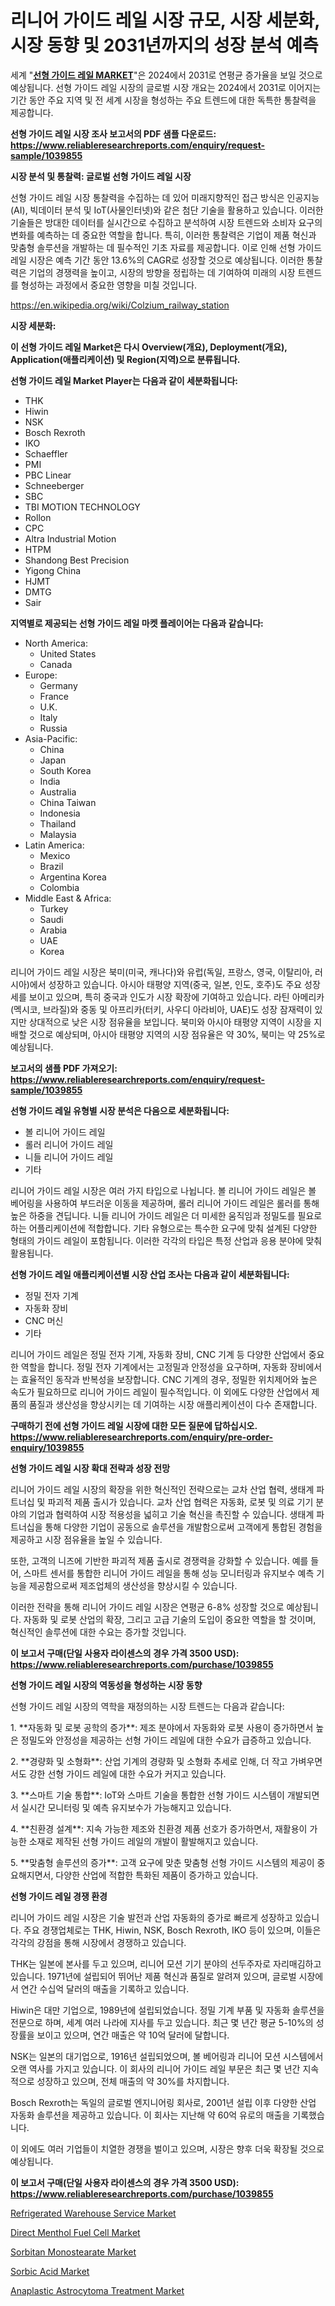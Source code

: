<p><h1>리니어 가이드 레일 시장 규모, 시장 세분화, 시장 동향 및 2031년까지의 성장 분석 예측</h1></p><p>세계 "<strong><a href="https://www.reliableresearchreports.com/linear-guide-rail-r1039855?utm_campaign=106&utm_medium=8&utm_source=Github&utm_content=ia&utm_term=08102024&utm_id=linear-guide-rail">선형 가이드 레일 MARKET</a></strong>"은 2024에서 2031로 연평균 증가율을 보일 것으로 예상됩니다. 선형 가이드 레일 시장의 글로벌 시장 개요는 2024에서 2031로 이어지는 기간 동안 주요 지역 및 전 세계 시장을 형성하는 주요 트렌드에 대한 독특한 통찰력을 제공합니다.</p>
<p><strong>선형 가이드 레일 시장 조사 보고서의 PDF 샘플 다운로드: <a href="https://www.reliableresearchreports.com/enquiry/request-sample/1039855?utm_campaign=106&utm_medium=8&utm_source=Github&utm_content=ia&utm_term=08102024&utm_id=linear-guide-rail">https://www.reliableresearchreports.com/enquiry/request-sample/1039855</a></strong></p>
<p><strong>시장 분석 및 통찰력: 글로벌 선형 가이드 레일 시장</strong></p>
<p><p>선형 가이드 레일 시장 통찰력을 수집하는 데 있어 미래지향적인 접근 방식은 인공지능(AI), 빅데이터 분석 및 IoT(사물인터넷)와 같은 첨단 기술을 활용하고 있습니다. 이러한 기술들은 방대한 데이터를 실시간으로 수집하고 분석하여 시장 트렌드와 소비자 요구의 변화를 예측하는 데 중요한 역할을 합니다. 특히, 이러한 통찰력은 기업이 제품 혁신과 맞춤형 솔루션을 개발하는 데 필수적인 기초 자료를 제공합니다. 이로 인해 선형 가이드 레일 시장은 예측 기간 동안 13.6%의 CAGR로 성장할 것으로 예상됩니다. 이러한 통찰력은 기업의 경쟁력을 높이고, 시장의 방향을 정립하는 데 기여하여 미래의 시장 트렌드를 형성하는 과정에서 중요한 영향을 미칠 것입니다.</p></p>
<p><a href="%7CAUTHORITHY_DOMAIN_URL%7C?utm_campaign=106&utm_medium=8&utm_source=Github&utm_content=ia&utm_term=08102024&utm_id=linear-guide-rail">https://en.wikipedia.org/wiki/Colzium_railway_station</a></p>
<p><strong>시장 세분화:</strong></p>
<p><strong>이 선형 가이드 레일 Market은 다시 Overview(개요), Deployment(개요), Application(애플리케이션) 및 Region(지역)으로 분류됩니다.</strong></p>
<p><strong>선형 가이드 레일 Market Player는 다음과 같이 세분화됩니다:</strong></p>
<p><ul><li>THK</li><li>Hiwin</li><li>NSK</li><li>Bosch Rexroth</li><li>IKO</li><li>Schaeffler</li><li>PMI</li><li>PBC Linear</li><li>Schneeberger</li><li>SBC</li><li>TBI MOTION TECHNOLOGY</li><li>Rollon</li><li>CPC</li><li>Altra Industrial Motion</li><li>HTPM</li><li>Shandong Best Precision</li><li>Yigong China</li><li>HJMT</li><li>DMTG</li><li>Sair</li></ul></p>
<p><strong>지역별로 제공되는 선형 가이드 레일 마켓 플레이어는 다음과 같습니다:</strong></p>
<p><ul>
    <li>
        North America:
        <ul>
            <li>United States</li>
            <li>Canada</li>
        </ul>
    </li>
    <li>
        Europe:
        <ul>
            <li>Germany</li>
            <li>France</li>
            <li>U.K.</li>
            <li>Italy</li>
            <li>Russia</li>
        </ul>
    </li>
    <li>
        Asia-Pacific:
        <ul>
            <li>China</li>
            <li>Japan</li>
            <li>South Korea</li>
            <li>India</li>
            <li>Australia</li>
            <li>China Taiwan</li>
            <li>Indonesia</li>
            <li>Thailand</li>
            <li>Malaysia</li>
        </ul>
    </li>
    <li>
        Latin America:
        <ul>
            <li>Mexico</li>
            <li>Brazil</li>
            <li>Argentina Korea</li>
            <li>Colombia</li>
        </ul>
    </li>
    <li>
        Middle East & Africa:
        <ul>
            <li>Turkey</li>
            <li>Saudi</li>
            <li>Arabia</li>
            <li>UAE</li>
            <li>Korea</li>
        </ul>
    </li>
    </ul></p>
<p><p>리니어 가이드 레일 시장은 북미(미국, 캐나다)와 유럽(독일, 프랑스, 영국, 이탈리아, 러시아)에서 성장하고 있습니다. 아시아 태평양 지역(중국, 일본, 인도, 호주)도 주요 성장세를 보이고 있으며, 특히 중국과 인도가 시장 확장에 기여하고 있습니다. 라틴 아메리카(멕시코, 브라질)와 중동 및 아프리카(터키, 사우디 아라비아, UAE)도 성장 잠재력이 있지만 상대적으로 낮은 시장 점유율을 보입니다. 북미와 아시아 태평양 지역이 시장을 지배할 것으로 예상되며, 아시아 태평양 지역의 시장 점유율은 약 30%, 북미는 약 25%로 예상됩니다.</p></p>
<p><strong>보고서의 샘플 PDF 가져오기: <a href="https://www.reliableresearchreports.com/enquiry/request-sample/1039855?utm_campaign=106&utm_medium=8&utm_source=Github&utm_content=ia&utm_term=08102024&utm_id=linear-guide-rail">https://www.reliableresearchreports.com/enquiry/request-sample/1039855</a></strong></p>
<p><strong>선형 가이드 레일 유형별 시장 분석은 다음으로 세분화됩니다:</strong></p>
<p><ul><li>볼 리니어 가이드 레일</li><li>롤러 리니어 가이드 레일</li><li>니들 리니어 가이드 레일</li><li>기타</li></ul></p>
<p><p>리니어 가이드 레일 시장은 여러 가지 타입으로 나뉩니다. 볼 리니어 가이드 레일은 볼 베어링을 사용하여 부드러운 이동을 제공하며, 롤러 리니어 가이드 레일은 롤러를 통해 높은 하중을 견딥니다. 니들 리니어 가이드 레일은 더 미세한 움직임과 정밀도를 필요로 하는 어플리케이션에 적합합니다. 기타 유형으로는 특수한 요구에 맞춰 설계된 다양한 형태의 가이드 레일이 포함됩니다. 이러한 각각의 타입은 특정 산업과 응용 분야에 맞춰 활용됩니다.</p></p>
<p><strong>선형 가이드 레일 애플리케이션별 시장 산업 조사는 다음과 같이 세분화됩니다:</strong></p>
<p><ul><li>정밀 전자 기계</li><li>자동화 장비</li><li>CNC 머신</li><li>기타</li></ul></p>
<p><p>리니어 가이드 레일은 정밀 전자 기계, 자동화 장비, CNC 기계 등 다양한 산업에서 중요한 역할을 합니다. 정밀 전자 기계에서는 고정밀과 안정성을 요구하며, 자동화 장비에서는 효율적인 동작과 반복성을 보장합니다. CNC 기계의 경우, 정밀한 위치제어와 높은 속도가 필요하므로 리니어 가이드 레일이 필수적입니다. 이 외에도 다양한 산업에서 제품의 품질과 생산성을 향상시키는 데 기여하는 시장 애플리케이션이 다수 존재합니다.</p></p>
<p><strong>구매하기 전에 선형 가이드 레일 시장에 대한 모든 질문에 답하십시오. <a href="https://www.reliableresearchreports.com/enquiry/pre-order-enquiry/1039855?utm_campaign=106&utm_medium=8&utm_source=Github&utm_content=ia&utm_term=08102024&utm_id=linear-guide-rail">https://www.reliableresearchreports.com/enquiry/pre-order-enquiry/1039855</a></strong></p>
<p><strong>선형 가이드 레일 시장 확대 전략과 성장 전망</strong></p>
<p><p>리니어 가이드 레일 시장의 확장을 위한 혁신적인 전략으로는 교차 산업 협력, 생태계 파트너십 및 파괴적 제품 출시가 있습니다. 교차 산업 협력은 자동화, 로봇 및 의료 기기 분야의 기업과 협력하여 시장 적용성을 넓히고 기술 혁신을 촉진할 수 있습니다. 생태계 파트너십을 통해 다양한 기업이 공동으로 솔루션을 개발함으로써 고객에게 통합된 경험을 제공하고 시장 점유율을 높일 수 있습니다.</p><p>또한, 고객의 니즈에 기반한 파괴적 제품 출시로 경쟁력을 강화할 수 있습니다. 예를 들어, 스마트 센서를 통합한 리니어 가이드 레일을 통해 성능 모니터링과 유지보수 예측 기능을 제공함으로써 제조업체의 생산성을 향상시킬 수 있습니다.</p><p>이러한 전략을 통해 리니어 가이드 레일 시장은 연평균 6-8% 성장할 것으로 예상됩니다. 자동화 및 로봇 산업의 확장, 그리고 고급 기술의 도입이 중요한 역할을 할 것이며, 혁신적인 솔루션에 대한 수요는 증가할 것입니다.</p></p>
<p><strong>이 보고서 구매(단일 사용자 라이센스의 경우 가격 3500 USD): <a href="https://www.reliableresearchreports.com/purchase/1039855?utm_campaign=106&utm_medium=8&utm_source=Github&utm_content=ia&utm_term=08102024&utm_id=linear-guide-rail">https://www.reliableresearchreports.com/purchase/1039855</a></strong></p>
<p><strong>선형 가이드 레일 시장의 역동성을 형성하는 시장 동향</strong></p>
<p><p>선형 가이드 레일 시장의 역학을 재정의하는 시장 트렌드는 다음과 같습니다:</p><p>1. **자동화 및 로봇 공학의 증가**: 제조 분야에서 자동화와 로봇 사용이 증가하면서 높은 정밀도와 안정성을 제공하는 선형 가이드 레일에 대한 수요가 급증하고 있습니다.</p><p>2. **경량화 및 소형화**: 산업 기계의 경량화 및 소형화 추세로 인해, 더 작고 가벼우면서도 강한 선형 가이드 레일에 대한 수요가 커지고 있습니다.</p><p>3. **스마트 기술 통합**: IoT와 스마트 기술을 통합한 선형 가이드 시스템이 개발되면서 실시간 모니터링 및 예측 유지보수가 가능해지고 있습니다.</p><p>4. **친환경 설계**: 지속 가능한 제조와 친환경 제품 선호가 증가하면서, 재활용이 가능한 소재로 제작된 선형 가이드 레일의 개발이 활발해지고 있습니다.</p><p>5. **맞춤형 솔루션의 증가**: 고객 요구에 맞춘 맞춤형 선형 가이드 시스템의 제공이 중요해지면서, 다양한 산업에 적합한 특화된 제품이 증가하고 있습니다.</p></p>
<p><strong>선형 가이드 레일 경쟁 환경</strong></p>
<p><p>리니어 가이드 레일 시장은 기술 발전과 산업 자동화의 증가로 빠르게 성장하고 있습니다. 주요 경쟁업체로는 THK, Hiwin, NSK, Bosch Rexroth, IKO 등이 있으며, 이들은 각각의 강점을 통해 시장에서 경쟁하고 있습니다.</p><p>THK는 일본에 본사를 두고 있으며, 리니어 모션 기기 분야의 선두주자로 자리매김하고 있습니다. 1971년에 설립되어 뛰어난 제품 혁신과 품질로 알려져 있으며, 글로벌 시장에서 연간 수십억 달러의 매출을 기록하고 있습니다.</p><p>Hiwin은 대만 기업으로, 1989년에 설립되었습니다. 정밀 기계 부품 및 자동화 솔루션을 전문으로 하며, 세계 여러 나라에 지사를 두고 있습니다. 최근 몇 년간 평균 5-10%의 성장률을 보이고 있으며, 연간 매출은 약 10억 달러에 달합니다.</p><p>NSK는 일본의 대기업으로, 1916년 설립되었으며, 볼 베어링과 리니어 모션 시스템에서 오랜 역사를 가지고 있습니다. 이 회사의 리니어 가이드 레일 부문은 최근 몇 년간 지속적으로 성장하고 있으며, 전체 매출의 약 30%를 차지합니다.</p><p>Bosch Rexroth는 독일의 글로벌 엔지니어링 회사로, 2001년 설립 이후 다양한 산업 자동화 솔루션을 제공하고 있습니다. 이 회사는 지난해 약 60억 유로의 매출을 기록했습니다.</p><p>이 외에도 여러 기업들이 치열한 경쟁을 벌이고 있으며, 시장은 향후 더욱 확장될 것으로 예상됩니다.</p></p>
<p><strong>이 보고서 구매(단일 사용자 라이센스의 경우 가격 3500 USD): <a href="https://www.reliableresearchreports.com/purchase/1039855?utm_campaign=106&utm_medium=8&utm_source=Github&utm_content=ia&utm_term=08102024&utm_id=linear-guide-rail">https://www.reliableresearchreports.com/purchase/1039855</a></strong></p>
<p><p><a href="https://github.com/abbislposival/Market-Research-Report-List-1/blob/main/refrigerated-warehouse-service-market.md?utm_campaign=106&utm_medium=8&utm_source=Github&utm_content=ia&utm_term=08102024&utm_id=linear-guide-rail">Refrigerated Warehouse Service Market</a></p><p><a href="https://issuu.com/reportprime-2/docs/direct-menthol-fuel-cell-market-siz_a861c8871e0b04?utm_campaign=106&utm_medium=8&utm_source=Github&utm_content=ia&utm_term=08102024&utm_id=linear-guide-rail">Direct Menthol Fuel Cell Market</a></p><p><a href="https://medium.com/@fabianhoncescu2022/sorbitan-monostearate-industry-sector-new-technologies-and-market-impact-forecasted-for-period-35c741ffd390?utm_campaign=106&utm_medium=8&utm_source=Github&utm_content=ia&utm_term=08102024&utm_id=linear-guide-rail">Sorbitan Monostearate Market</a></p><p><a href="https://medium.com/@fabianhoncescu2022/global-sorbic-acid-market-focus-on-application-end-use-industry-type-equipment-and-region-488d2d31d1c7?postPublishedType=repub&utm_campaign=106&utm_medium=8&utm_source=Github&utm_content=ia&utm_term=08102024&utm_id=linear-guide-rail">Sorbic Acid Market</a></p><p><a href="https://github.com/DixieGrimes/Market-Research-Report-List-1/blob/main/anaplastic-astrocytoma-treatment-market.md?utm_campaign=106&utm_medium=8&utm_source=Github&utm_content=ia&utm_term=08102024&utm_id=linear-guide-rail">Anaplastic Astrocytoma Treatment Market</a></p></p>